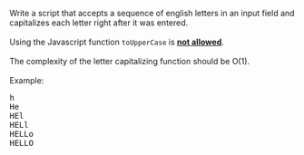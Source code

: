 Write a script that accepts a sequence of english letters in an input field and capitalizes each letter right after it was entered.<br /><br />
Using the Javascript function <code>toUpperCase</code> is <b><u>not allowed</u></b>.<br /><br />
The complexity of the letter capitalizing function should be O(1).<br /><br />
Example:
<pre>
h
He
HEl
HELl
HELLo
HELLO
</pre>